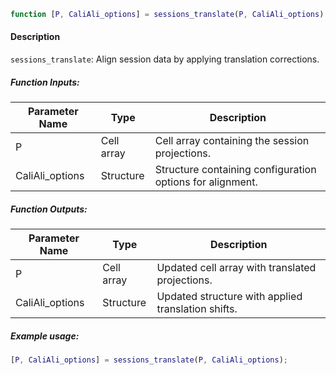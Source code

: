 ```matlab
function [P, CaliAli_options] = sessions_translate(P, CaliAli_options)
```

#### Description
`sessions_translate`: Align session data by applying translation corrections.

##### Function Inputs:
| Parameter Name | Type   | Description                                    |
|----------------|--------|------------------------------------------------|
| P              | Cell array | Cell array containing the session projections.|
| CaliAli_options| Structure| Structure containing configuration options for alignment.|

##### Function Outputs:
| Parameter Name | Type   | Description                                    |
|----------------|--------|------------------------------------------------|
| P              | Cell array | Updated cell array with translated projections.|
| CaliAli_options| Structure| Updated structure with applied translation shifts.|

##### Example usage:
```matlab
[P, CaliAli_options] = sessions_translate(P, CaliAli_options);
```